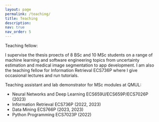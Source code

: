 ```yaml
---
layout: page
permalink: /teaching/
title: Teaching
description: 
nav: true
nav_order: 5
---
```


Teaching fellow:

I supervise the thesis proects of 8 BSc and 10 MSc students on a range of machine learning and software engineering topics from uncertainty estimation and medical image segmentation to app development. I am also the teaching fellow for Information Retrieval ECS736P where I give occasional lectures and run tutorials. 


Teaching assistant and lab demonstrator for MSc modules at QMUL: 

* Neural Networks and Deep Learning ECS659U/ECS659P/ECS7026P (2023)
* Information Retrieval ECS736P (2022, 2023)
* Data Mining ECS766P (2023, 2023)
* Python Programming ECS7023P (2022)



